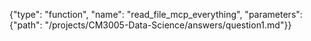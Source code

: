 {"type": "function", "name": "read_file_mcp_everything", "parameters": {"path": "/projects/CM3005-Data-Science/answers/question1.md"}}